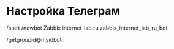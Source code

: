 # Настройка Телеграм

<!-- Создаем бота в @BotFather -->

/start
/newbot
Zabbix internet-lab.ru
zabbix_internet_lab_ru_bot

<!-- Бот создан, получаем токен "Use this token to access the HTTP API". Копируем его и вставляем в Zabbix в разделе Administration → Media types → Telegram → Parameters → Token. -->
<!-- Для получения group id в Telegram добавляю бота @myidbot в группу и отправляю команду: -->

/getgroupid@myidbot
